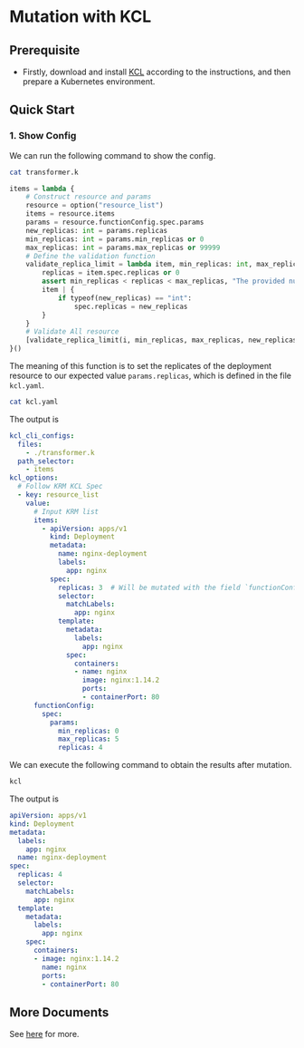 # Mutation with KCL

## Prerequisite

+ Firstly, download and install [KCL](https://kcl-lang.io/docs/user_docs/getting-started/install) according to the instructions, and then prepare a Kubernetes environment.

## Quick Start

### 1. Show Config

We can run the following command to show the config.

```bash
cat transformer.k
```

```python
items = lambda {
    # Construct resource and params
    resource = option("resource_list")
    items = resource.items
    params = resource.functionConfig.spec.params
    new_replicas: int = params.replicas
    min_replicas: int = params.min_replicas or 0
    max_replicas: int = params.max_replicas or 99999
    # Define the validation function
    validate_replica_limit = lambda item, min_replicas: int, max_replicas: int, new_replicas: int {
        replicas = item.spec.replicas or 0
        assert min_replicas < replicas < max_replicas, "The provided number of replicas ${replicas} is not allowed for ${item.kind}: ${item.metadata.name}. Allowed range: ${min} - ${max}"
        item | {
            if typeof(new_replicas) == "int":
                spec.replicas = new_replicas
        }
    }
    # Validate All resource
    [validate_replica_limit(i, min_replicas, max_replicas, new_replicas) for i in items]
}()
```

The meaning of this function is to set the replicates of the deployment resource to our expected value `params.replicas`, which is defined in the file `kcl.yaml`.

```bash
cat kcl.yaml
```

The output is

```yaml
kcl_cli_configs:
  files:
    - ./transformer.k
  path_selector:
    - items
kcl_options:
  # Follow KRM KCL Spec
  - key: resource_list
    value:
      # Input KRM list
      items:
        - apiVersion: apps/v1
          kind: Deployment
          metadata:
            name: nginx-deployment
            labels:
              app: nginx
          spec:
            replicas: 3  # Will be mutated with the field `functionConfig.spec.params.replicas`
            selector:
              matchLabels:
                app: nginx
            template:
              metadata:
                labels:
                  app: nginx
              spec:
                containers:
                - name: nginx
                  image: nginx:1.14.2
                  ports:
                  - containerPort: 80
      functionConfig:
        spec:
          params:
            min_replicas: 0
            max_replicas: 5
            replicas: 4
```

We can execute the following command to obtain the results after mutation.

```bash
kcl
```

The output is

```yaml
apiVersion: apps/v1
kind: Deployment
metadata:
  labels:
    app: nginx
  name: nginx-deployment
spec:
  replicas: 4
  selector:
    matchLabels:
      app: nginx
  template:
    metadata:
      labels:
        app: nginx
    spec:
      containers:
      - image: nginx:1.14.2
        name: nginx
        ports:
        - containerPort: 80
```

## More Documents

See [here](https://github.com/kcl-lang/krm-kcl) for more.
